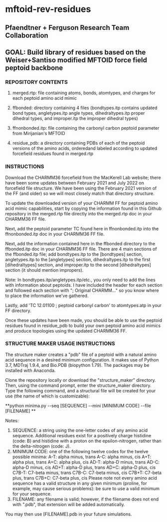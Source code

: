 # mftoid-rev-residues

## Pfaendtner + Ferguson Research Team Collaboration

## GOAL: Build library of residues based on the Weiser+Santiso modified MFTOID force field peptoid backbone

### REPOSITORY CONTENTS
	
1. merged.rtp: file containing atoms, bonds, atomtypes, and charges for each peptoid amino acid mimic

2. ffbonded: directory containing 4 files (bondtypes.itp contains updated bond types, angletypes.itp angle types, dihedraltypes.itp proper dihedral types, and improper.itp the improper dihedral types)

3. ffnonbonded.itp: file containing the carbonyl carbon peptoid parameter from Mirijanian's MFTOID

4. residue_pdb: a directory containing PDBs of each of the peptoid versions of the amino acids, orderedand labeled according to updated forcefield residues found in merged.rtp

### INSTRUCTIONS

Download the CHARMM36 forcefield from the MacKerell Lab website; there have been some updates between February 2021 and July 2022 on forcefield file structure. We have been using the February 2021 version of the FF (and older) so we will most closely match that directory structure.

To update the downloaded version of your CHARMM FF for peptoid amino acid mimic capabilities, start by copying the information found in this Github repository in the merged.rtp file directly into the merged.rtp doc in your CHARMM36 FF file.

Next, add the peptoid parameter TC found here in ffnonbonded.itp into the ffnonbonded.itp doc in your CHARMM36 FF file.

Next, add the information contained here in the ffbonded directory to the ffbonded.itp doc in your CHARMM36 FF file. There are 4 main sections of the ffbonded.itp file; add bondtypes.itp to the [bondtypes] section, angletypes.itp to the [angletypes] section, dihedraltypes.itp to the first [dihedraltypes] section, and improper.itp to the second [dihedraltypes] section (it should mention impropers).

Note: In bondtypes.itp/angletypes.itp/etc., you only need to add the lines with information about peptoids. I have included the header for each section and followed each section with "; Original CHARMM..." so you know where to place the information we've gathered.

Lastly, add 'TC   12.01100 ; peptoid carbonyl carbon' to atomtypes.atp in your FF directory.

Once these updates have been made, you should be able to use the peptoid residues found in residue_pdb to build your own peptoid amino acid mimics and produce topologies using the updated CHARMM36 FF.


### STRUCTURE MAKER USAGE INSTRUCTIONS

The structure maker creates a "pdb" file of a peptoid with a natural amino acid sequence in a desired minimum configuration. It makes use of Python 3.7, MDTraj 1.9.4, and Bio.PDB (biopython 1.79). The packages may be installed with Anaconda. 

Clone the repository locally or download the "structure_maker" directory. Then, using the command prompt, enter the structure_maker directory. Type the following command, and a structural file will be created for your use (the name of which is customizable): 

**python minima.py --seq [SEQUENCE] --mini [MINIMUM CODE] --file [FILENAME] **

Notes:
1. SEQUENCE: a string using the one-letter codes of any amino acid sequence. Additional residues exist for a positively charge histidine (code: B) and histidine with a proton on the epsilon-nitrogen, rather than the delta-nitrogen (code: J).
2. MINIMUM CODE: one of the following twelve codes for the twelve possible minima:
  	A-T: alpha minus, trans
   	A-C: alpha minus, cis
   	A+T: alpha plus, trans
   	A+C: alpha plus, cis
    	AD-T: alpha-D minus, trans
   	AD-C: alpha-D minus, cis
	AD+T: alpha-D plus, trans
   	AD+C: alpha-D plus, cis
   	C7B-T: C7-beta minus, trans
   	C7B-C: C7-beta minus, cis
	C7B+T: C7-beta plus, trans
   	C7B+C: C7-beta plus, cis
   Please note not every amino acid sequence has a valid structure in any given minimum (proline, for example, may cause serious problems): be sure to use a valid minimum for your sequence.
3. FILENAME: any filename is valid; however, if the filename does not end with ".pdb", that extension will be added automatically.

You may then use [FILENAME].pdb in your future simulations.
